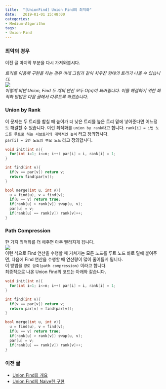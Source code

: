 ```yaml
---
title:  "[UnionFind] Union Find의 최적화"
date:   2019-01-01 15:48:00
categories:
- Medium-Algorithm
tags:
- Union-Find
---
```


### 최악의 경우
이전 글 마지막 부분을 다시 가져와봅시다.

<i>트리를 이용해 구현을 하는 경우 아래 그림과 같이 치우친 형태의 트리가 나올 수 있습니다.<br>
<img src = "https://i.imgur.com/qM3m2t2.png"><br>
이렇게 되면 Union, Find 두 개의 연산 모두 O(n)이 되버립니다. 이를 해결하기 위한 최적화 방법은 다음 글에서 다루도록 하겠습니다.</i>

### Union by Rank
이 문제는 두 트리를 합칠 때 높이가 더 낮은 트리를 높은 트리 밑에 넣어준다면 어느정도 해결할 수 있습니다. 이런 최적화를 `union by rank`라고 합니다.
`rank[i] = i번 노드를 루트로 하는 서브트리의 대략적인 높이` 라고 정의합시다.<br>
`par[i] = i번 노드의 부모 노드` 라고 정의합시다.
```cpp
void init(int n){
  for(int i=1; i<=n; i++) par[i] = i, rank[i] = 1;
}

int find(int v){
  if(v == par[v]) return v;
  return find(par[v]);
}

bool merge(int u, int v){
  u = find(u), v = find(v);
  if(u == v) return true;
  if(rank[u] > rank[v]) swap(u, v);
  par[u] = v;
  if(rank[u] == rank[v]) rank[v]++;
}
```

### Path Compression
한 가지 최적화를 더 해주면 아주 빨라지게 됩니다.<br>
<img src = "https://i.imgur.com/eri1ijy.png"><br>
이런 식으로 Find 연산을 수행할 때 거쳐가는 모든 노드를 루트 노드 바로 밑에 붙여주면, 다음에 Find 연산을 수행할 때 연산량이 많이 줄어들게 됩니다.<br>
이 방법을 `경로 압축(path compression)` 이라고 합니다.<br>
최종적으로 나온 Union Find의 코드는 아래와 같습니다.
```cpp
void init(int n){
  for(int i=1; i<=n; i++) par[i] = i, rank[i] = 1;
}

int find(int v){
  if(v == par[v]) return v;
  return par[v] = find(par[v]);
}

bool merge(int u, int v){
  u = find(u), v = find(v);
  if(u == v) return true;
  if(rank[u] > rank[v]) swap(u, v);
  par[u] = v;
  if(rank[u] == rank[v]) rank[v]++;
}
```

### 이전 글
* [Union Find의 개요](/medium-algorithm/2019/01/01/UnionFind1/)
* [Union Find의 Naive한 구현](/medium-algorithm/2019/01/01/UnionFind2/)
